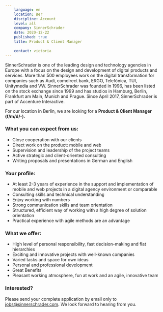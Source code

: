 ```yaml
---
    language: en
    location: Ber
    discipline: Account
    level: all
    company: SinnerSchrader 
    date: 2020-12-22
    published: true
    title: Product & Client Manager
    
    contact: victoria
---
```


SinnerSchrader is one of the leading design and technology agencies in Europe with a focus on the design and development of digital products and services. More than 500 employees work on the digital transformation for companies such as Audi, comdirect bank, ERGO, Telefónica, TUI, Unitymedia and VW. SinnerSchrader was founded in 1996, has been listed on the stock exchange since 1999 and has studios in Hamburg, Berlin, Frankfurt am Main, Munich and Prague. Since April 2017, SinnerSchrader is part of Accenture Interactive.
 
For our location in Berlin, we are looking for a **Product & Client Manager (f/m/d/-).**

### What you can expect from us:
 
- Close cooperation with our clients
- Direct work on the product: mobile and web
- Supervision and leadership of the project teams
- Active strategic and client-oriented consulting
- Writing proposals and presentations in German and English
 
### Your profile:
 
- At least 2-3 years of experience in the support and implementation of mobile and web projects in a digital agency environment or comparable
- Consulting skills and technical understanding
- Enjoy working with numbers
- Strong communication skills and team orientation
- Structured, efficient way of working with a high degree of solution orientation
- Practical experience with agile methods are an advantage

### What we offer:
 
- High level of personal responsibility, fast decision-making and flat hierarchies
- Exciting and innovative projects with well-known companies
- Varied tasks and space for own ideas
- Personal and professional development
- Great Benefits
- Pleasant working atmosphere, fun at work and an agile, innovative team
 
### Interested?

Please send your complete application by email only to <jobs@sinnerschrader.com>. We look forward to hearing from you.
